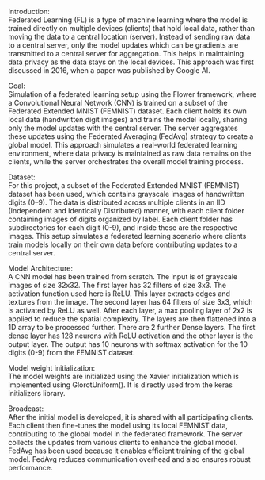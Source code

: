 Introduction:  
Federated Learning (FL) is a type of machine learning where the model is trained directly on multiple devices (clients) that hold local data, rather than moving the data to a central location (server). Instead of sending raw data to a central server, only the model updates which can be gradients are transmitted to a central server for aggregation. This helps in maintaining data privacy as the data stays on the local devices. This approach was first discussed in 2016, when a paper was published by Google AI.  

Goal:  
Simulation of a federated learning setup using the Flower framework, where a Convolutional Neural Network (CNN) is trained on a subset of the Federated Extended MNIST (FEMNIST) dataset. Each client holds its own local data (handwritten digit images) and trains the model locally, sharing only the model updates with the central server. The server aggregates these updates using the Federated Averaging (FedAvg) strategy to create a global model. This approach simulates a real-world federated learning environment, where data privacy is maintained as raw data remains on the clients, while the server orchestrates the overall model training process.

Dataset:  
For this project, a subset of the Federated Extended MNIST (FEMNIST) dataset has been used, which contains grayscale images of handwritten digits (0–9). The data is distributed across multiple clients in an IID (Independent and Identically Distributed) manner, with each client folder containing images of digits organized by label. Each client folder has subdirectories for each digit (0-9), and inside these are the respective images. This setup simulates a federated learning scenario where clients train models locally on their own data before contributing updates to a central server.

Model Architecture:  
A CNN model has been trained from scratch. The input is of grayscale images of size 32x32. The first layer has 32 filters of size 3x3. The activation function used here is ReLU. This layer extracts edges and textures from the image. The second layer has 64 filters of size 3x3, which is activated by ReLU as well. After each layer, a max pooling layer of 2x2 is applied to reduce the spatial complexity. The layers are then flattened into a 1D array to be processed further. There are 2 further Dense layers. The first dense layer has 128 neurons with ReLU activation and the other layer is the output layer. The output has 10 neurons with softmax activation for the 10 digits (0-9) from the FEMNIST dataset.  

Model weight initialization:  
The model weights are initialized using the Xavier initialization which is implemented using GlorotUniform(). It is directly used from the keras initializers library.  

Broadcast:  
After the initial model is developed, it is shared with all participating clients. Each client then fine-tunes the model using its local FEMNIST data, contributing to the global model in the federated framework. The server collects the updates from various clients to enhance the global model. FedAvg has been used because it enables efficient training of the global model. FedAvg reduces communication overhead and also ensures robust performance.
